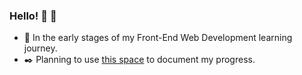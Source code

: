 ### Hello! 👋 :slightly_smiling_face:

- 🌱 In the early stages of my Front-End Web Development learning journey.
- :black_nib: Planning to use [this space](https://dev.to/vcdsc) to document my progress.

<!--
**vcdsc/vcdsc** is a ✨ _special_ ✨ repository because its `README.md` (this file) appears on your GitHub profile.

Here are some ideas to get you started:

- 🔭 I’m currently working on ...
- 🌱 I’m currently learning ...
- 👯 I’m looking to collaborate on ...
- 🤔 I’m looking for help with ...
- 💬 Ask me about ...
- 📫 How to reach me: ...
- 😄 Pronouns: ...
- ⚡ Fun fact: ...
-->
